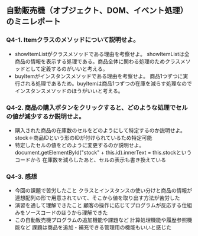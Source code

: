 ## 自動販売機（オブジェクト、DOM、イベント処理）のミニレポート
### Q4-1. Itemクラスのメソッドについて説明せよ。
* showItemListがクラスメソッドである理由を考察せよ。
showItemListは全商品の情報を表示する処理である。商品全体に関わる処理のためクラスメソッドとして定義するのがいいと考える。
* buyItemがインスタンスメソッドである理由を考察せよ。
商品1つずつに実行される処理であるため。buyItemは商品1つずつの在庫を減らす処理なのでインスタンスメソッドのほうがいいと考える。
### Q4-2. 商品の購入ボタンをクリックすると、どのような処理でセルの値が減少するか説明せよ。
* 購入された商品の在庫数のセルをどのようにして特定するのか説明せよ。
stock＋商品IDという形のIDが付けられているため特定可能
* 特定したセルの値をどのように変更するのか説明せよ。
document.getElementById("stock" + this.id).innerText = this.stockというコードから
在庫数を減らしたあと、セルの表示も書き換えている
### Q4-3. 感想
* 今回の課題で苦労したこと
  クラスとインスタンスの使い分けと商品の情報が連想配列の形で用意されていて、そこから値を取り出す方法が苦労した
* 演習を通して理解できたこと
顧客の操作に応じてプログラムが反応する仕組みをソースコードのほうから理解できた  
* この自動販売機プログラムの追加機能や課題など
計算処理機能や履歴参照機能など
課題は商品を追加・補充できる管理用の機能もいいと感じた
